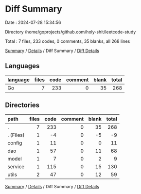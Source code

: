 # Diff Summary

Date : 2024-07-28 15:34:56

Directory /home/goprojects/github.com/holy-shit/leetcode-study

Total : 7 files,  233 codes, 0 comments, 35 blanks, all 268 lines

[Summary](results.md) / [Details](details.md) / Diff Summary / [Diff Details](diff-details.md)

## Languages
| language | files | code | comment | blank | total |
| :--- | ---: | ---: | ---: | ---: | ---: |
| Go | 7 | 233 | 0 | 35 | 268 |

## Directories
| path | files | code | comment | blank | total |
| :--- | ---: | ---: | ---: | ---: | ---: |
| . | 7 | 233 | 0 | 35 | 268 |
| . (Files) | 1 | -4 | 0 | -5 | -9 |
| config | 1 | 11 | 0 | 0 | 11 |
| dao | 1 | 57 | 0 | 11 | 68 |
| model | 1 | 7 | 0 | 2 | 9 |
| service | 1 | 115 | 0 | 15 | 130 |
| utils | 2 | 47 | 0 | 12 | 59 |

[Summary](results.md) / [Details](details.md) / Diff Summary / [Diff Details](diff-details.md)